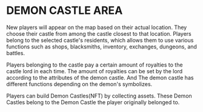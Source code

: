 # DEMON CASTLE AREA

New players will appear on the map based on their actual location. They choose their castle from among the castle closest to that location. Players belong to the selected castle's residents, which allows them to use various functions such as shops, blacksmiths, inventory, exchanges, dungeons, and battles.

Players belonging to the castle pay a certain amount of royalties to the castle lord in each time. The amount of royalties can be set by the lord according to the attributes of the demon castle. And The demon castle has different functions depending on the demon's symbolizes.

Players can build Demon Castles(NFT) by collecting assets. These Demon Castles belong to the Demon Castle the player originally belonged to.
